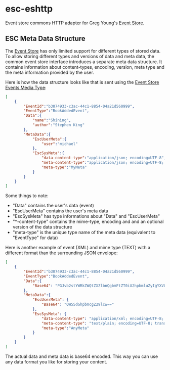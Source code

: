 # esc-eshttp
Event store commons HTTP adapter for Greg Young's [Event Store](https://www.geteventstore.com/).

## ESC Meta Data Structure
The [Event Store](https://geteventstore.com/) has only limited support for different types of stored data. 
To allow storing different types and versions of data and meta data, the common event store interface introduces 
a separate meta data structure. It contains information about content-types, encoding, version, meta type and 
the meta information provided by the user.

Here is how the data structure looks like that is sent using the [Event Store Events Media Type](http://docs.geteventstore.com/http-api/3.4.0/writing-to-a-stream/):
```json
[
    {
        "EventId":"b3074933-c3ac-44c1-8854-04a21d560999",
        "EventType":"BookAddedEvent",
        "Data":{
            "name":"Shining",
            "author":"Stephen King"
        },
        "MetaData":{
            "EscUserMeta":{
                "user":"michael"
            },
            "EscSysMeta":{
                "data-content-type":"application/json; encoding=UTF-8",
                "meta-content-type":"application/json; encoding=UTF-8; version=3",
                "meta-type":"MyMeta"
            }
        }
    }
]
```
Some things to note:
- "Data" contains the user's data (event)
- "EscUserMeta" contains the user's meta data
- "EscSysMeta" has type informations about "Data" and "EscUserMeta"
- "*-content-type" contains the mime-type, encoding and and an optional version of the data structure
- "meta-type" is the unique type name of the meta data (equivalent to "EventType" for data)


Here is another example of event (XML) and mime type (TEXT) with a different format than the surrounding JSON envelope:
```json
[
    {
        "EventId":"b3074933-c3ac-44c1-8854-04a21d560999",
        "EventType":"BookAddedEvent",
        "Data":{
            "Base64": "PGJvb2stYWRkZWQtZXZlbnQgbmFtZT0iU2hpbmluZyIgYXV0aG9yPSJTdGVwaGVuIEtpbmciLz4="
        },
        "MetaData":{
            "EscUserMeta": {
                "Base64": "QW55dGhpbmcgZ29lcw=="
            },
            "EscSysMeta": {
                "data-content-type": "application/xml; encoding=UTF-8; transfer-encoding=base64",
                "meta-content-type": "text/plain; encoding=UTF-8; transfer-encoding=base64; version=2",
                "meta-type":"AnyMeta"
            }
        }
    }
]
```
The actual data and meta data is base64 encoded. This way you can use any data format you like for storing your content.
